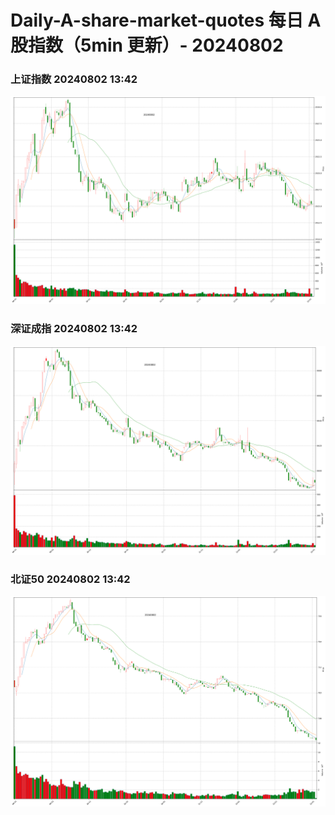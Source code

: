 
# Daily-A-share-market-quotes 每日 A 股指数（5min 更新）- 20240802

### 上证指数 20240802 13:42
![](./fig/2024/8/20240802-sh000001.png)

### 深证成指 20240802 13:42
![](./fig/2024/8/20240802-sz399001.png)

### 北证50 20240802 13:42
![](./fig/2024/8/20240802-bj899050.png)

